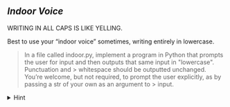 ## *Indoor Voice*
WRITING IN ALL CAPS IS LIKE YELLING.

Best to use your “indoor voice” sometimes, writing entirely in lowercase.

> In a file called indoor.py, implement a program in Python that prompts the user for input and then outputs that same input in "lowercase". Punctuation and > whitespace should be outputted unchanged. You’re welcome, but not required, to prompt the user explicitly, as by passing a str of your own as an argument to > input.

<details>
    <summary>Hint</summary>

    > Recall that input returns a str, per (docs.python.org/3/library/functions.html#input).
    > Recall that a str comes with quite a few methods, per docs.python.org/3/library/stdtypes.html#string-methods.
    
</details>




